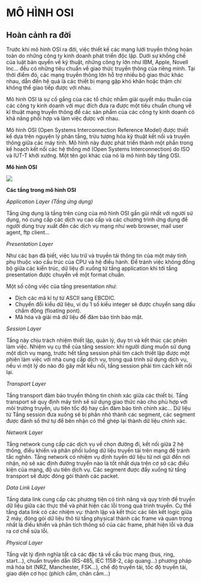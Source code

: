 # MÔ HÌNH OSI #

## Hoàn cảnh ra đời ##

Trước khi mô hình OSI ra đời, việc thiết kế các mạng lưới truyền thông hoàn toàn do những công ty kinh doanh phát triển độc lập. Dưới sự khống chế của luật bản quyền về kỹ thuật, những công ty lớn như IBM, Apple, Novell Inc… đều có những tiêu chuẩn về giao thức truyền thông của riêng mình. Tại thời điểm đó, các mạng truyền thông lớn hỗ trợ nhiều bộ giao thức khác nhau, dẫn đến hệ quả là các thiết bị mạng gặp khó khăn hoặc thậm chí không thể giao tiếp được với nhau.

Mô hình OSI là sự cố gắng của các tổ chức nhằm giải quyết mâu thuẫn của các công ty kinh doanh với mục đích đưa ra được một tiêu chuẩn chung về kĩ thuật mạng truyền thông để các sản phẩm của các công ty kinh doanh có khả năng phối hợp và làm việc được với nhau.

Mô hình OSI (Open Systems Interconnection Reference Model) được thiết kế dựa trên nguyên lý phân tầng, trừu tượng hóa kỹ thuật kết nối và truyền thông giữa các máy tính. Mô hình này được phát triển thành một phần trong kế hoạch kết nối các hệ thống mở (Open Systems Interconnection) do ISO và IUT-T khởi xướng. Một tên gọi khác của nó là mô hình bảy tầng OSI.

**Mô hình OSI**

![](https://upload.wikimedia.org/wikipedia/commons/thumb/8/8d/OSI_Model_v1.svg/476px-OSI_Model_v1.svg.png)

**Các tầng trong mô hình OSI**

*Application Layer (Tầng ứng dụng)*

Tầng ứng dụng là tầng trên cùng của mô hình OSI gần gũi nhất với người sử dụng, nó cung cấp các dịch vụ cao cấp và các chương trình ứng dụng để người dùng truy xuất đến các dịch vụ mạng như web browser, mail user agent, ftp client…

*Presentation Layer*

Như các bạn đã biết, việc lưu trữ và truyền tải thông tin của một máy tính phụ thuộc vào cấu trúc của CPU và hệ điều hành. Để tránh việc không đồng bộ giữa các kiến trúc, dữ liệu đi xuống từ tầng application khi tới tầng presentation được chuyển về một format chuẩn.

Một số công việc của tầng presentation như:

- Dịch các mã kí tự từ ASCII sang EBCDIC.
- Chuyển đổi kiểu dữ liệu, ví dụ 1 số kiểu integer sẽ được chuyển sang dấu chấm động (floating pont).
- Mã hóa và giải mã dữ liệu để đảm bảo tính bảo mật.

*Session Layer*

Tầng này chịu trách nhiệm thiết lập, quản lý, duy trì và kết thúc các phiên làm việc. Nhiệm vụ cụ thể của tầng session: khi người dùng muốn sử dụng một dịch vụ mạng, trước hết tầng session phải tìm cách thiết lập được một phiên làm việc với nhà cung cấp dịch vụ, trong quá trình sử dụng dịch vụ, nếu vì một lý do nào đó gây mất kếu nối, tầng session phải tìm cách kết nối lại.

*Transport Layer*

Tầng transport đảm bảo truyền thông tin chính xác giữa các thiết bị. Tầng transport sẽ quy định máy tính sẽ sử dụng giao thức nào cho phù hợp với môi trường truyền, ưu tiên tốc độ hay cần đảm bảo tính chính xác… Dữ liệu từ Tầng session đưa xuống sẽ bị phân nhỏ thành các segment, các segment được đánh số thứ tự để bên nhận có thể ghép lại thành dữ liệu chính xác.

*Network Layer*

Tầng network cung cấp các dịch vụ về chọn đường đi, kết nối giữa 2 hệ thống, điều khiển và phân phối luồng dữ liệu truyền tải trên mạng để tránh tắc nghẽn. Tầng network có nhiệm vụ định tuyến dữ liệu từ nơi gửi đến nơi nhận, nó sẽ xác định đường truyền nào là tốt nhất dựa trên cơ sở các điều kiện của mạng, độ ưu tiên dịch vụ. Các segment được đẩy xuống từ tầng transport sẽ được đóng gói thành các packet.

*Data Link Layer*

Tầng data link cung cấp các phương tiện có tính năng và quy trình để truyền dữ liệu giữa các thực thể và phát hiện các lỗi trong quá trình truyền. Cụ thể tầng data link có các nhiệm vụ: thành lập và kết thúc các liên kết logic giữa 2 máy, đóng gói dữ liệu thô từ tầng physical thành các frame và quan trọng nhất là điều khiển và phân tích thông số của các frame, phát hiện lỗi và đưa ra cơ chế sửa lỗi.

*Physical Layer*

Tầng vật lý định nghĩa tất cả các đặc tả về cấu trúc mạng (bus, ring, start…), chuẩn truyền dẫn (RS-485, IEC 1158-2, cáp quang…) phương pháp mã hóa bit (NRZ, Manchester, FSK…), chế độ truyền tải, tốc độ truyền tải, giao diện cơ học (phích cắm, chân cắm…)







